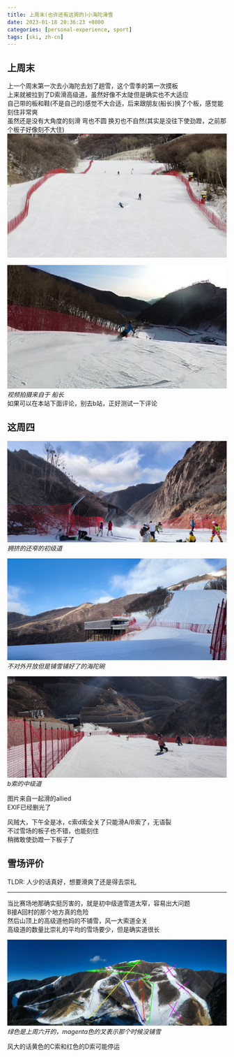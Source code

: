 ```yaml
---
title: 上周末(也许还有这周的)小海陀滑雪
date: 2023-01-18 20:36:23 +0800
categories: [personal-experience, sport]
tags: [ski, zh-cn]
---
```


## 上周末

上一个周末第一次去小海陀去划了趟雪，这个雪季的第一次摸板  
上来就被拉到了D索滑高级道，虽然好像不太陡但是确实也不大适应  
自己带的板和鞋(不是自己的)感觉不大合适，后来跟朋友(船长)换了个板，感觉能刻住非常爽  
虽然还是没有大角度的刻滑 弯也不圆 换刃也不自然(其实是没往下使劲蹬，之前那个板子好像刻不大住)  
[![ski-0](/assets/img/vlcsnap-2023-01-25-23h06m29s947.webp)](https://www.bilibili.com/video/BV1nY4y1o78s/ "ski-0")

[![ski-1](/assets/img/vlcsnap-2023-01-25-23h05m10s129.webp)](https://www.bilibili.com/video/BV16P4y1z7nb/ "ski-1")
_视频拍摄来自于 船长_  
如果可以在本站下面评论，别去b站，正好测试一下评论
## 这周四

![拥挤的初级道](/assets/img/mmexport0.jpg)
_拥挤的还窄的初级道_

![不开放的海陀碗](/assets/img/mmexport1.jpg)
_不对外开放但是铺雪铺好了的海陀碗_

![b索中级道](/assets/img/mmexport2.jpg)
_b索的中级道_

图片来自一起滑的allied  
EXIF已经删光了

风贼大，下午全是冰，c索d索全关了只能滑A/B索了，无语裂  
不过雪场的板子也不错，也能刻住  
稍微敢使劲蹬一下板子了  

## 雪场评价
TLDR: 人少的话真好，想要滑爽了还是得去崇礼  

***

当比赛场地那确实挺厉害的，就是初中级道雪道太窄，容易出大问题  
B接A回村的那个地方真的危险  
然后山顶上的高级道他妈的不铺雪，风一大索道全关  
高级道的数量比崇礼的平均的雪场要少，但是确实道很长  

![开放的雪道](/assets/img/open-last-sat.jpg)
_绿色是上周六开的，magenta色的叉表示那个时候没铺雪_

风大的话黄色的C索和红色的D索可能停运